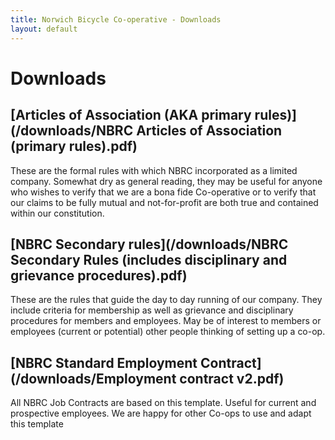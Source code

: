 ```yaml
---
title: Norwich Bicycle Co-operative - Downloads
layout: default
---
```


# Downloads

## [Articles of Association (AKA primary rules)](/downloads/NBRC Articles of Association (primary rules).pdf)

These are the formal rules with which NBRC incorporated as a limited company.
Somewhat dry as general reading, they may be useful for anyone who wishes to
verify that we are a bona fide Co-operative or to verify that our claims to be
fully mutual and not-for-profit are both true and contained within our
constitution.

## [NBRC Secondary rules](/downloads/NBRC Secondary Rules (includes disciplinary and grievance procedures).pdf)

These are the rules that guide the day to day running of our company.  They
include criteria for membership as well as grievance and disciplinary
procedures for members and employees.  May be of interest to members or
employees (current or potential) other people thinking of setting up a co-op.

## [NBRC Standard Employment Contract](/downloads/Employment contract v2.pdf)

All NBRC Job Contracts are based on this template.  Useful for current and
prospective employees.  We are happy for other Co-ops to use and adapt this
template
